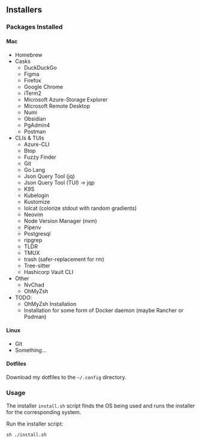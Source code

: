 ## Installers


### Packages Installed

#### Mac

- Homebrew
- Casks
  - DuckDuckGo
  - Figma
  - Firefox
  - Google Chrome
  - iTerm2
  - Microsoft Azure-Storage Explorer
  - Microsoft Remote Desktop
  - Numi
  - Obsidian
  - PgAdmin4
  - Postman
- CLIs & TUIs
  - Azure-CLI
  - Btop
  - Fuzzy Finder
  - Git
  - Go Lang
  - Json Query Tool (jq)
  - Json Query Tool (TUI) -> jqp
  - K9S
  - Kubelogin
  - Kustomize
  - lolcat (colorize stdout with random gradients)
  - Neovim
  - Node Version Manager (nvm)
  - Pipenv
  - Postgresql
  - ripgrep
  - TLDR
  - TMUX
  - trash (safer-replacement for rm)
  - Tree-sitter
  - Hashicorp Vault CLI
- Other
  - NvChad
  - OhMyZsh
- TODO:
  - OhMyZsh Installation
  - Installation for some form of Docker daemon (maybe Rancher or Podman)

#### Linux

- Git
- Something...

#### Dotfiles

Download my dotfiles to the `~/.config` directory.


### Usage

The installer `install.sh` script finds the OS being used and runs the installer for the corresponding system.

Run the installer script:
```shell
sh ./install.sh
```
